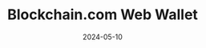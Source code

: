---
title: Blockchain.com Web Wallet
appId: web.blockchain.com
authors:
- danny
released: 2017-03-15
discontinued: 
updated: 2024-05-04
version: 4.99.8
provider: Blockchain Luxembourg S.A.
providerWebsite: https://blockchain.com
website: https://login.blockchain.com/#/home
repository: https://github.com/blockchain/blockchain-wallet-v4-frontend
issue: 
icon: web.blockchain.com.png
bugbounty: 
meta: ok
verdict: wip
date: 2024-05-10
reviewArchive:
twitter: bitcoinwaIIet
social:
features:
---